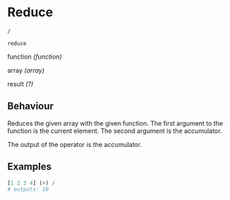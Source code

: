 # Reduce

<deflist type="narrow">
    <def title="Symbol">
        <code>/</code>
    </def>
    <def title="Names">
        <p><code>reduce</code></p>
    </def>
    <def title="Arguments">
        <p id="arg_fun">function <i>(function)</i></p>
        <p id="arg_arr">array <i>(array)</i></p>
    </def>
    <def title="Output">
        <p id="out">result <i>(?)</i></p>
    </def>
</deflist>

## Behaviour
Reduces the given <a anchor="arg_arr">array</a> with the given <a anchor="arg_fun">function</a>.
The first argument to the function is the current element. The second argument is the accumulator.

The <a anchor="out">output</a> of the operator is the accumulator.

## Examples
```Python
[1 2 3 4] (+) /
# outputs: 10
```